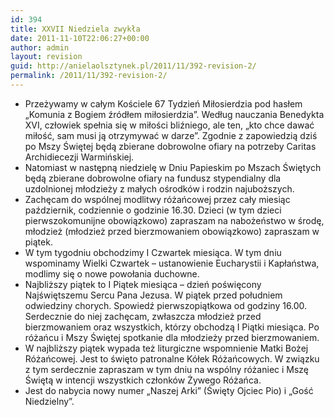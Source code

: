 ```yaml
---
id: 394
title: XXVII Niedziela zwykła
date: 2011-11-10T22:06:27+00:00
author: admin
layout: revision
guid: http://anielaolsztynek.pl/2011/11/392-revision-2/
permalink: /2011/11/392-revision-2/
---
```

  * Przeżywamy w całym Kościele 67 Tydzień Miłosierdzia pod hasłem &#8222;Komunia z Bogiem źródłem miłosierdzia&#8221;. Według nauczania Benedykta XVI, człowiek spełnia się w miłości bliźniego, ale ten, &#8222;kto chce dawać miłość, sam musi ją otrzymywać w darze&#8221;. Zgodnie z zapowiedzią dziś po Mszy Świętej będą zbierane dobrowolne ofiary na potrzeby Caritas Archidiecezji Warmińskiej.
  * Natomiast w następną niedzielę w Dniu Papieskim po Mszach Świętych będą zbierane dobrowolne ofiary na fundusz stypendialny dla uzdolnionej młodzieży z małych ośrodków i rodzin najuboższych.
  * Zachęcam do wspólnej modlitwy różańcowej przez cały miesiąc październik, codziennie o godzinie 16.30. Dzieci (w tym dzieci pierwszokomunijne obowiązkowo) zapraszam na nabożeństwo w środę, młodzież (młodzież przed bierzmowaniem obowiązkowo) zapraszam w piątek.
  * W tym tygodniu obchodzimy I Czwartek miesiąca. W tym dniu wspominamy Wielki Czwartek &#8211; ustanowienie Eucharystii i Kapłaństwa, modlimy się o nowe powołania duchowne.
  * Najbliższy piątek to I Piątek miesiąca &#8211; dzień poświęcony Najświętszemu Sercu Pana Jezusa. W piątek przed południem odwiedziny chorych. Spowiedź pierwszopiątkowa od godziny 16.00. Serdecznie do niej zachęcam, zwłaszcza młodzież przed bierzmowaniem oraz wszystkich, którzy obchodzą I Piątki miesiąca. Po różańcu i Mszy Świętej spotkanie dla młodzieży przed bierzmowaniem.
  * W najbliższy piątek wypada też liturgiczne wspomnienie Matki Bożej Różańcowej. Jest to święto patronalne Kółek Różańcowych. W związku z tym serdecznie zapraszam w tym dniu na wspólny różaniec i Mszę Świętą w intencji wszystkich członków Żywego Różańca.
  * Jest do nabycia nowy numer &#8222;Naszej Arki&#8221; (Święty Ojciec Pio) i &#8222;Gość Niedzielny&#8221;.